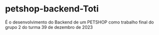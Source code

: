 # petshop-backend-Toti
É o desenvolvimento do Backend de um PETSHOP como trabalho final do grupo 2 do turma 39 de dezembro de 2023

